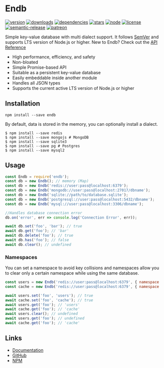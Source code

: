 # Endb

[![version](https://badgen.net/npm/v/endb)](https://www.npmjs.com/package/endb)
[![downloads](https://badgen.net/npm/dt/endb)](https://www.npmjs.com/package/endb)
[![dependencies](https://img.shields.io/david/endb/endb.svg)](https://david-dm.org/endb/endb)
[![stars](https://badgen.net/github/stars/endb/endb)](https://github.com/endb/endb)
[![node](https://badgen.net/npm/node/endb)](https://www.npmjs.com/package/endb)
[![license](https://badgen.net/github/license/endb/endb)](https://github.com/endb/endb/blob/master/LICENSE)
[![semantic-release](https://img.shields.io/badge/%20%20%F0%9F%93%A6%F0%9F%9A%80-semantic--release-e10079.svg)](https://github.com/semantic-release/semantic-release)
[![patreon](https://img.shields.io/badge/donate-patreon-F96854.svg)](https://www.patreon.com/endb)

Simple key-value database with multi dialect support. It follows [SemVer](http://semver.org/) and supports LTS version of Node.js or higher.
New to Endb? Check out the [API Reference](https://endb.js.org)
- High performance, efficiency, and safety
- Non-bloated
- Simple Promise-based API
- Suitable as a persistent key-value database
- Easily embeddable inside another module
- Handles all JSON types
- Supports the current active LTS version of Node.js or higher

## Installation
```
npm install --save endb
```

By default, data is stored in the memory, you can optionally install a dialect.
```
$ npm install --save redis
$ npm install --save mongojs # MongoDB
$ npm install --save sqlite3
$ npm install --save pg # Postgres
$ npm install --save mysql2
```

## Usage
```js
const Endb = require('endb');
const db = new Endb(); // memory (Map)
const db = new Endb('redis://user:pass@localhost:6379');
const db = new Endb('mongodb://user:pass@localhost:27017/dbname');
const db = new Endb('sqlite://path/to/database.sqlite');
const db = new Endb('postgresql://user:pass@localhost:5432/dbname');
const db = new Endb('mysql://user:pass@localhost:3306/dbname');

//Handles database connection error
db.on('error', err => console.log('Connection Error', err));

await db.set('foo', 'bar'); // true
await db.get('foo'); // 'bar'
await db.delete('foo'); // true
await db.has('foo'); // false
await db.clear(); // undefined
```

### Namespaces
You can set a namespace to avoid key collisions and namespaces allow you to clear only a certain namespace while using the same database.
```js
const users = new Endb('redis://user:pass@localhost:6379', { namespace: 'users' });
const cache = new Endb('redis://user:pass@localhost:6379', { namespace: 'cache' });

await users.set('foo', 'users'); // true
await cache.set('foo', 'cache'); // true
await users.get('foo'); // 'users'
await cache.get('foo'); // 'cache'
await users.clear(); // undefined
await users.get('foo'); // undefined
await cache.get('foo'); // 'cache'
```

## Links
- [Documentation](https://endb.js.org)
- [GitHub](https://github.com/endb/endb)
- [NPM](https://npmjs.com/endb)